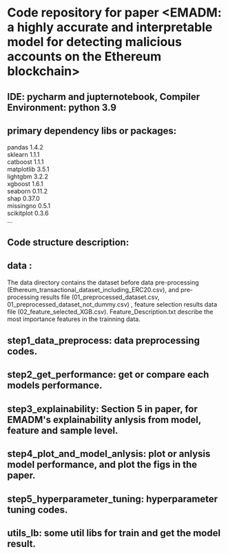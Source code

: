 # Code repository for paper <EMADM: a highly accurate and interpretable model for detecting malicious accounts on the Ethereum blockchain>

## IDE: pycharm and jupternotebook, Compiler Environment: python 3.9
## primary dependency libs or packages: 
pandas 1.4.2 <br>
sklearn 1.1.1  <br>
catboost 1.1.1  <br>
matplotlib 3.5.1  <br>
lightgbm 3.2.2  <br>
xgboost 1.6.1  <br>
seaborn 0.11.2  <br>
shap 0.37.0  <br>
missingno 0.5.1  <br>
scikitplot 0.3.6  <br>
...


## Code structure description:
## data : 
 The data directory contains the dataset before data pre-processing (Ethereum_transactional_dataset_including_ERC20.csv), and pre-processing results file (01_preprocessed_dataset.csv, 01_preprocessed_dataset_not_dummy.csv) , feature selection results data file (02_feature_selected_XGB.csv).  Feature_Description.txt describe the most importance features in the trainning data.
## step1_data_preprocess: data preprocessing codes.
## step2_get_performance: get or compare each models performance.
## step3_explainability: Section 5 in paper, for EMADM's explainability anlysis from model, feature and sample level.
## step4_plot_and_model_anlysis: plot or anlysis model performance, and plot the figs in the paper.
## step5_hyperparameter_tuning: hyperparameter tuning codes.
## utils_lb: some util libs for train and get the model result.


